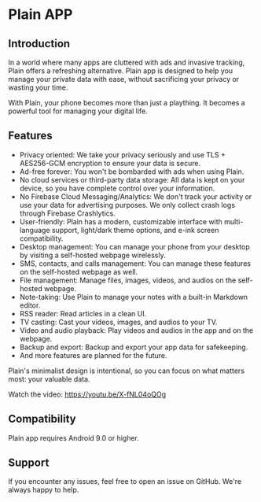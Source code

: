 # Plain APP

## Introduction

In a world where many apps are cluttered with ads and invasive tracking, Plain offers a refreshing alternative. Plain app is designed to help you manage your private data with ease, without sacrificing your privacy or wasting your time.

With Plain, your phone becomes more than just a plaything. It becomes a powerful tool for managing your digital life.

## Features

- Privacy oriented: We take your privacy seriously and use TLS + AES256-GCM encryption to ensure your data is secure.
- Ad-free forever: You won't be bombarded with ads when using Plain.
- No cloud services or third-party data storage: All data is kept on your device, so you have complete control over your information.
- No Firebase Cloud Messaging/Analytics: We don't track your activity or use your data for advertising purposes. We only collect crash logs through Firebase Crashlytics.
- User-friendly: Plain has a modern, customizable interface with multi-language support, light/dark theme options, and e-ink screen compatibility.
- Desktop management: You can manage your phone from your desktop by visiting a self-hosted webpage wirelessly.
- SMS, contacts, and calls management: You can manage these features on the self-hosted webpage as well.
- File management: Manage files, images, videos, and audios on the self-hosted webpage.
- Note-taking: Use Plain to manage your notes with a built-in Markdown editor.
- RSS reader: Read articles in a clean UI.
- TV casting: Cast your videos, images, and audios to your TV.
- Video and audio playback: Play videos and audios in the app and on the webpage.
- Backup and export: Backup and export your app data for safekeeping.
- And more features are planned for the future.

Plain's minimalist design is intentional, so you can focus on what matters most: your valuable data.

Watch the video: https://youtu.be/X-fNL04oQOg


## Compatibility

Plain app requires Android 9.0 or higher.

## Support

If you encounter any issues, feel free to open an issue on GitHub. We're always happy to help.


